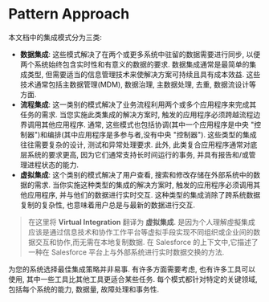 # Pattern Approach

本文档中的集成模式分为三类:

- **数据集成**: 这些模式解决了在两个或更多系统中驻留的数据需要进行同步, 以便两个系统始终包含实时性和有意义的数据的要求. 数据集成通常是最简单的集成类型, 但需要适当的信息管理技术来使解决方案可持续且具有成本效益. 这些技术通常包括主数据管理(MDM), 数据治理, 主数据处理, 去重, 数据流设计等方面.
- **流程集成**: 这一类别的模式解决了业务流程利用两个或多个应用程序来完成其任务的需求. 当您实施此类集成的解决方案时, 触发的应用程序必须跨越流程边界调用其他应用程序. 通常, 这些模式也包括协调(其中一个应用程序是中央 "控制器")和编排(其中应用程序是多参与者,没有中央 "控制器"). 这些类型的集成往往需要复杂的设计, 测试和异常处理要求. 此外, 此类复合应用程序通常对底层系统的要求更高, 因为它们通常支持长时间运行的事务, 并具有报告和/或管理进程状态的能力.
- **虚拟集成**: 这个类别的模式解决了用户查看, 搜索和修改存储在外部系统中的数据的需求. 当你实施这种类型的集成的解决方案时, 触发的应用程序必须调用其他应用程序, 并与他们的数据进行实时交互. 这种类型的集成消除了跨系统数据复制的复杂性, 也意味着用户总是与最新的数据进行交互.

> 在这里将 **Virtual Integration** 翻译为 **虚拟集成**. 是因为个人理解虛擬集成应该是通过信息技术和协作工作平台等虚拟手段实现不同组织或企业间的数据交互和协作,而无需在本地复制数据. 在 Salesforce 的上下文中,它描述了一种在 Salesforce 平台上与外部系统进行实时数据交换的方法.

为您的系统选择最佳集成策略并非易事. 有许多方面需要考虑, 也有许多工具可以使用, 其中一些工具比其他工具更适合某些任务. 每个模式都针对特定的关键领域, 包括每个系统的能力, 数据量, 故障处理和事务性.
